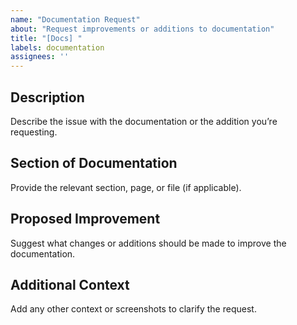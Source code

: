 ```yaml
---
name: "Documentation Request"
about: "Request improvements or additions to documentation"
title: "[Docs] "
labels: documentation
assignees: ''
---
```


## Description
Describe the issue with the documentation or the addition you’re requesting.

## Section of Documentation
Provide the relevant section, page, or file (if applicable).

## Proposed Improvement
Suggest what changes or additions should be made to improve the documentation.

## Additional Context
Add any other context or screenshots to clarify the request.
